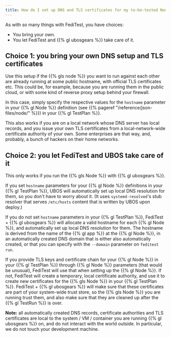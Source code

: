 ```yaml
---
title: How do I set up DNS and TLS certificates for my to-be-tested Nodes?
---
```


As with so many things with FediTest, you have choices:

* You bring your own.
* You let FediTest and {{% gl ubosgears %}} take care of it.

## Choice 1: you bring your own DNS setup and TLS certificates

Use this setup if the {{% gls node %}} you want to run against each other are already
running at some public hostname, with official TLS certificates etc. This could be, for
example, because you are running them in the public cloud, or with some kind of reverse
proxy setup behind your firewall.

In this case, simply specify the respective values for the `hostname` parameter in your
{{% gl Node %}} definition (see
{{% pageref "/reference/json-files/node/" %}}) in your {{% gl TestPlan %}}.

This also works if you are on a local network whose DNS server has local records, and
you issue your own TLS certificates from a local-network-wide certificate authority of
your own. Some enterprises are that way, and, probably, a bunch of hackers on their
home networks.

## Choice 2: you let FediTest and UBOS take care of it

This only works if you run the {{% gls Node %}} with {{% gl ubosgears %}}.

If you set `hostname` parameters for your {{% gl Node %}} definitions in your
{{% gl TestPlan %}}, UBOS will automatically set up local DNS resolution for them, so
you don't have to worry about it. (It uses `systemd-resolved`'s stub resolver that
serves `/etc/hosts` content that is written by UBOS upon deploy.)

If you do not set `hostname` parameters in your {{% gl TestPlan %}},
FediTest + {{% gl ubosgears %}} will allocate a valid hostname
for each {{% gl Node %}}, and automatically set up local DNS resolution for them. The
hostname is derived from the name of the {{% gl app %}} at the {{% gl Node %}}, in
an automatically created DNS domain that is either also automatically created, or
that you can specify with the ``--domain`` parameter on ``feditest run``.

If you provide TLS keys and certificate chain for your {{% gl Node %}} in your
{{% gl TestPlan %}} through {{% gl Node %}} parameters (that
would be unusual), FediTest will use that when setting up the {{% gl Node %}}. If not,
FediTest will create a temporary, local certificate authority, and use it to create new
certificates for the {{% gls Node %}} in your {{% gl TestPlan %}}. FediTest +
{{% gl ubosgears %}} will make sure that these certificates are part of your system-wide
trust store, so the {{% gls Node %}} you are running trust them, and also make sure that
they are cleaned up after the {{% gl TestRun %}} is over.

**Note:** all automatically created DNS records, certificate authorities and TLS certificates
are local to the system / VM / container you are running {{% gl ubosgears %}} on, and do
not interact with the world outside. In particular, we do not touch your development
machine.